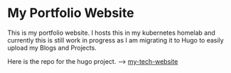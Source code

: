 # My Portfolio Website
This is my portfolio website. I hosts this in my kubernetes homelab and currently this is still work in progress as I am migrating it to Hugo to easily upload my Blogs and Projects.

Here is the repo for the hugo project. --> [my-tech-website](https://github.com/blanktorious/my-tech-website)
